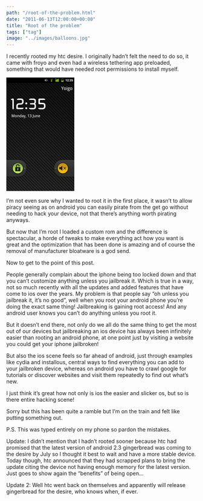 ```yaml
---
path: "/root-of-the-problem.html"
date: "2011-06-13T12:00:00+00:00"
title: "Root of the problem"
tags: ["tag"]
image: "../images/balloons.jpg"
---
```


I recently rooted my htc desire.
I originally hadn’t felt the need to do so, it came with froyo and even had a wireless tethering app preloaded, something that would have needed root permissions to install myself.

![htc desire](htc-desire.png)

I’m not even sure why I wanted to root it in the first place, it wasn’t to allow piracy seeing as on android you can easily pirate from the get go without needing to hack your device, not that there’s anything worth pirating anyways.

But now that I’m root I loaded a custom rom and the difference is spectacular, a horde of tweaks to make everything act how you want is great and the optimization that has been done is amazing and of course the removal of manufacturer bloatware is a god send.

Now to get to the point of this post.

People generally complain about the iphone being too locked down and that you can’t customize anything unless you jailbreak it. Which is true in a way, not so much recently with all the updates and added features that have come to ios over the years. My problem is that people say “oh unless you jailbreak it, it’s no good”, well when you root your android phone you’re doing the exact same thing! Jailbreaking is gaining root access! And any android user knows you can’t do anything unless you root it.

But it doesn’t end there, not only do we all do the same thing to get the most out of our devices but jailbreaking an ios device has always been infinitely easier than rooting an android phone, at one point just by visiting a website you could get your iphone jailbroken!

But also the ios scene feels so far ahead of android, just through examples like cydia and installous, central ways to find everything you can add to your jailbroken device, whereas on android you have to crawl google for tutorials or discover websites and visit them repeatedly to find out what’s new.

I just think it’s great how not only is ios the easier and slicker os, but so is there entire hacking scene!

Sorry but this has been quite a ramble but I’m on the train and felt like putting something out.

P.S. This was typed entirely on my phone so pardon the mistakes.

Update: I didn’t mention that I hadn’t rooted sooner because htc had promised that the latest version of android 2.3 gingerbread was coming to the desire by July so I thought it best to wait and have a more stable device. Today though, htc announced that they had scrapped plans to bring the update citing the device not having enough memory for the latest version. Just goes to show again the “benefits” of being open…

Update 2: Well htc went back on themselves and apparently will release gingerbread for the desire, who knows when, if ever.